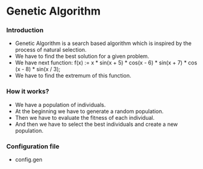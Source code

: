 # Genetic Algorithm

### Introduction
* Genetic Algorithm is a search based algorithm which is inspired by the process of natural selection.
* We have to find the best solution for a given problem.
* We have next function: f(x) := x * sin(x + 5) * cos(x - 6) * sin(x + 7) * cos (x - 8) * sin(x / 3);
* We have to find the extremum of this function.

### How it works?
* We have a population of individuals.
* At the beginning we have to generate a random population.
* Then we have to evaluate the fitness of each individual.
* And then we have to select the best individuals and create a new population.

### Configuration file
* config.gen